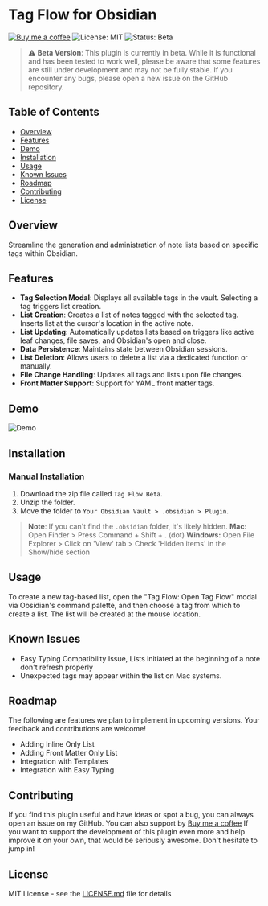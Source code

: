 # Tag Flow for Obsidian 

[![Buy me a coffee](https://img.shields.io/badge/Buy%20Me%20A%20Coffee-Donate-yellow.svg)]( https://www.buymeacoffee.com/YourLink )
![License: MIT](https://img.shields.io/badge/License-MIT-green.svg)
![Status: Beta](https://img.shields.io/badge/Status-Beta-orange.svg)

> :warning: **Beta Version**: This plugin is currently in beta. While it is functional and has been tested to work well, please be aware that some features are still under development and may not be fully stable. If you encounter any bugs, please open a new issue on the GitHub repository.

## Table of Contents

- [Overview](#overview)
- [Features](#features)
- [Demo](#demo)
- [Installation](#installation)
- [Usage](#usage)
- [Known Issues](#known-issues)
- [Roadmap](#roadmap)
- [Contributing](#contributing)
- [License](#license)

## Overview

Streamline the generation and administration of note lists based on specific tags within Obsidian.

## Features

- **Tag Selection Modal**: Displays all available tags in the vault. Selecting a tag triggers list creation.
- **List Creation**: Creates a list of notes tagged with the selected tag. Inserts list at the cursor's location in the active note.
- **List Updating**: Automatically updates lists based on triggers like active leaf changes, file saves, and Obsidian's open and close.
- **Data Persistence**: Maintains state between Obsidian sessions.
- **List Deletion**: Allows users to delete a list via a dedicated function or manually.
- **File Change Handling**: Updates all tags and lists upon file changes.
- **Front Matter Support**: Support for YAML front matter tags.

## Demo

![Demo](https://user-images.githubusercontent.com/45160819/263471872-5346c595-ea93-446a-bc09-565237b24646.gif)

## Installation

### Manual Installation

1. Download the zip file called `Tag Flow Beta`.
2. Unzip the folder.
3. Move the folder to `Your Obsidian Vault > .obsidian > Plugin`.

> **Note**: If you can't find the `.obsidian` folder, it's likely hidden.
**Mac:** Open Finder > Press Command + Shift + . (dot)
**Windows:** Open File Explorer > Click on 'View' tab > Check 'Hidden items' in the Show/hide section

## Usage

To create a new tag-based list, open the "Tag Flow: Open Tag Flow" modal via Obsidian's command palette, and then choose a tag from which to create a list. The list will be created at the mouse location.

## Known Issues

- Easy Typing Compatibility Issue, Lists initiated at the beginning of a note don't refresh properly
- Unexpected tags may appear within the list on Mac systems.

## Roadmap

The following are features we plan to implement in upcoming versions. Your feedback and contributions are welcome!

- Adding Inline Only List
- Adding Front Matter Only List
- Integration with Templates
- Integration with Easy Typing

## Contributing

If you find this plugin useful and have ideas or spot a bug, you can always open an issue on my GitHub. You can also support by [Buy me a coffee](https://www.buymeacoffee.com/taialt)
If you want to support the development of this plugin even more and help improve it on your own, that would be seriously awesome. Don't hesitate to jump in!

## License

MIT License - see the [LICENSE.md](https://github.com/Taialt97/Tag-Flow/blob/master/LICENSE) file for details
